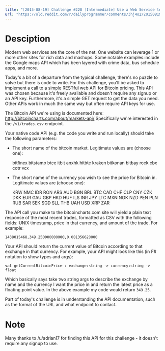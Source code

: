 ```yaml
---
title: "[2015-08-19] Challenge #228 [Intermediate] Use a Web Service to Find Bitcoin Prices"
url: "https://old.reddit.com/r/dailyprogrammer/comments/3hj4o2/20150819_challenge_228_intermediate_use_a_web/"
---
```


# Desciption

Modern web services are the core of the net. One website can leverage 1 or more other sites for rich data and mashups. Some notable examples include the Google maps API which has been layered with crime data, bus schedule apps, and more. 

Today's a bit of a departure from the typical challenge, there's no puzzle to solve but there is code to write. For this challenge, you'll be asked to implement a call to a simple RESTful web API for Bitcoin pricing. This API was chosen because it's freely available and doesn't require any signup or an API key. Furthermore, it's a simple GET request to get the data you need. Other APIs work in much the same way but often require API keys for use. 

The Bitcoin API we're using is documented here: http://bitcoincharts.com/about/markets-api/ Specifically we're interested in the `/v1/trades.csv` endpoint. 

Your native code API (e.g. the code you write and run locally) should take the following parameters:

- The short name of the bitcoin market. Legitimate values are (choose one):

    bitfinex
    bitstamp
    btce
    itbit
    anxhk
    hitbtc
    kraken
    bitkonan
    bitbay
    rock
    cbx
    cotr
    vcx

- The short name of the currency you wish to see the price for Bitcoin in. Legitimate values are (choose one):

    KRW
    NMC
    IDR
    RON
    ARS
    AUD
    BGN
    BRL
    BTC
    CAD
    CHF
    CLP
    CNY
    CZK
    DKK
    EUR
    GAU
    GBP
    HKD
    HUF
    ILS
    INR
    JPY
    LTC
    MXN
    NOK
    NZD
    PEN
    PLN
    RUB
    SAR
    SEK
    SGD
    SLL
    THB
    UAH
    USD
    XRP
    ZAR

The API call you make to the bitcoincharts.com site will yield a plain text response of the most recent trades, formatted as CSV with the following fields: UNIX timestamp, price in that currency, and amount of the trade. For example:

    1438015468,349.250000000000,0.001356620000

Your API should return the current value of Bitcoin according to that exchange in that currency. For example, your API might look like this (in F# notation to show types and args):

    val getCurrentBitcoinPrice : exchange:string -> currency:string -> float

Which basically says take two string args to describe the exchange by name and the currency I want the price in and return the latest price as a floating point value. In the above example my code would return `349.25`. 

Part of today's challenge is in understanding the API documentation, such as the format of the URL and what endpoint to contact. 

# Note

Many thanks to /u/adrian17 for finding this API for this challenge - it doesn't require any signup to use. 